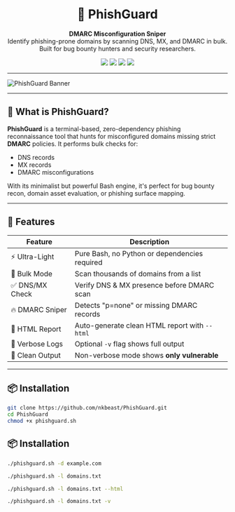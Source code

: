 <h1 align="center">🎯 PhishGuard</h1>

<p align="center">
  <b>DMARC Misconfiguration Sniper</b><br>
  Identify phishing-prone domains by scanning DNS, MX, and DMARC in bulk.<br>
  Built for bug bounty hunters and security researchers.<br>
</p>

<p align="center">
  <img src="https://img.shields.io/badge/Made%20by-NK-blue?style=flat-square&logo=linux" />
  <img src="https://img.shields.io/github/license/nkbeast/PhishGuard?style=flat-square" />
  <img src="https://img.shields.io/github/stars/nkbeast/PhishGuard?style=flat-square" />
  <img src="https://img.shields.io/badge/status-terminal%20sniper-green?style=flat-square" />
</p>

---

![PhishGuard Banner](https://raw.githubusercontent.com/nkbeast/PhishGuard/main/banner.png)

---

## 🧠 What is PhishGuard?

**PhishGuard** is a terminal-based, zero-dependency phishing reconnaissance tool that hunts for misconfigured domains missing strict **DMARC** policies. It performs bulk checks for:

- DNS records
- MX records
- DMARC misconfigurations

With its minimalist but powerful Bash engine, it's perfect for bug bounty recon, domain asset evaluation, or phishing surface mapping.

---

## 🚀 Features

| Feature          | Description |
|------------------|-------------|
| ⚡ Ultra-Light    | Pure Bash, no Python or dependencies required |
| 📂 Bulk Mode      | Scan thousands of domains from a list |
| ✅ DNS/MX Check   | Verify DNS & MX presence before DMARC scan |
| 🔥 DMARC Sniper  | Detects "p=none" or missing DMARC records |
| 📄 HTML Report   | Auto-generate clean HTML report with `--html` |
| 📢 Verbose Logs  | Optional `-v` flag shows full output |
| 🧼 Clean Output   | Non-verbose mode shows **only vulnerable** |

---

## 📦 Installation

```bash
git clone https://github.com/nkbeast/PhishGuard.git
cd PhishGuard
chmod +x phishguard.sh
```

## 📦 Installation

```bash
./phishguard.sh -d example.com

./phishguard.sh -l domains.txt

./phishguard.sh -l domains.txt --html

./phishguard.sh -l domains.txt -v
```
